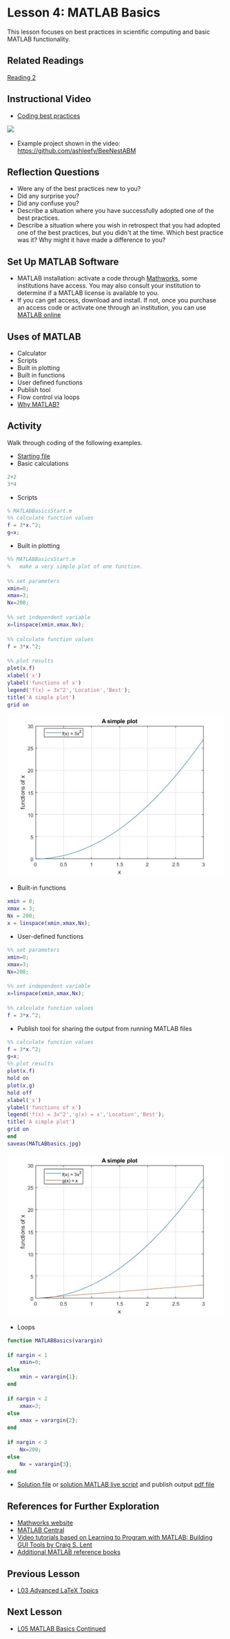 # **Lesson 4: MATLAB Basics**

This lesson focuses on best practices in scientific computing and basic MATLAB functionality. 

## **Related Readings**
[Reading 2](https://github.com/ashleefv/ApplNumComp/blob/master/RecommendedReading.md#reading-2)

 
## **Instructional Video**
* [Coding best practices](https://www.youtube.com/watch?v=ThDNl4m7GsI&feature=emb_title&ab_channel=AshleeN.FordVersypt)

[![](http://img.youtube.com/vi/ThDNl4m7GsI/0.jpg)](http://www.youtube.com/watch?v=ThDNl4m7GsI "Coding best practices")
* Example project shown in the video: https://github.com/ashleefv/BeeNestABM

## **Reflection Questions**
* Were any of the best practices new to you?
* Did any surprise you?
* Did any confuse you?
* Describe a situation where you have successfully adopted one of the best practices.
* Describe a situation where you wish in retrospect that you had adopted one of the best practices, but you didn't at the time. Which best practice was it? Why might it have made a difference to you?

## **Set Up MATLAB Software**
* MATLAB installation: activate a code through [Mathworks](https://www.mathworks.com/academia.html), some institutions have access. You may also consult your institution to determine if a MATLAB license is available to you. 
* If you can get access, download and install. If not, once you purchase an access code or activate one through an institution, you can use [MATLAB online](https://matlab.mathworks.com/)  

## **Uses of MATLAB**
  * Calculator
  * Scripts
  * Built in plotting
  * Built in functions
  * User defined functions
  * Publish tool
  * Flow control via loops
  * [Why MATLAB?](https://www.mathworks.com/products/matlab/why-matlab.html)

## **Activity**
Walk through coding of the following examples.
* [Starting file](/CHEclassFa20/In%20Class%20Problem%20Activities/MATLAB/MATLABBasicsStart.m)
* Basic calculations
```MATLAB
2+2
3*4
```
* Scripts
```MATLAB
% MATLABBasicsStart.m
%% calculate function values
f = 3*x.^2;
g=x;
```
* Built in plotting
```MATLAB
%% MATLABBasicsStart.m
%   make a very simple plot of one function.

%% set parameters
xmin=0;
xmax=3;
Nx=200;

%% set independent variable
x=linspace(xmin,xmax,Nx);

%% calculate function values
f = 3*x.^2;

%% plot results
plot(x,f)
xlabel('x')
ylabel('functions of x')
legend('f(x) = 3x^2','Location','Best');
title('A simple plot')
grid on
```
![Expected Graph](Lesson_images/L4.1.jpg)

* Built-in functions
```MATLAB
xmin = 0; 
xmax = 3;
Nx = 200;
x = linspace(xmin,xmax,Nx);
```
* User-defined functions
```MATLAB
%% set parameters
xmin=0;
xmax=3;
Nx=200;

%% set independent variable
x=linspace(xmin,xmax,Nx);

%% calculate function values
f = 3*x.^2;
```
* Publish tool for sharing the output from running MATLAB files
```MATLAB
%% calculate function values
f = 3*x.^2;
g=x;
%% plot results
plot(x,f)
hold on
plot(x,g)
hold off
xlabel('x')
ylabel('functions of x')
legend('f(x) = 3x^2','g(x) = x','Location','Best');
title('A simple plot')
grid on
end
saveas(MATLABbasics.jpg)
```
![Expected Graph](Lesson_images/L4.2.jpg)
* Loops
```MATLAB
function MATLABBasics(varargin)

if nargin < 1
    xmin=0;
else 
    xmin = varargin{1};
end

if nargin < 2
    xmax=3; 
else 
    xmax = varargin{2};
end

if nargin < 3
    Nx=200;
else 
    Nx = varargin{3};
end
``` 
* [Solution file](/CHEclassFa20/In%20Class%20Problem%20Solutions/MATLAB/MATLABBasics.m) or [solution MATLAB live script](https://github.com/ashleefv/ApplNumComp/blob/master/CHEclassFa20/In%20Class%20Problem%20Solutions/MATLAB/MATLABBasics.mlx) and publish output [pdf file](https://github.com/ashleefv/ApplNumComp/blob/master/CHEclassFa20/In%20Class%20Problem%20Solutions/MATLAB/MATLABBasicsSoln.pdf)

## **References for Further Exploration**
* [Mathworks website](https://www.mathworks.com/help/matlab/)
* [MATLAB Central](https://www.mathworks.com/matlabcentral/)
* [Video tutorials based on Learning to Program with MATLAB: Building GUI Tools by Craig S. Lent](http://learningmatlab.com/videos/index.html)
* [Additional MATLAB reference books](https://github.com/ashleefv/ApplNumComp/blob/master/RecommendedReading.md#matlab-reference-books)

## **Previous Lesson**
 * [L03 Advanced LaTeX Topics](/L03%20Advanced%20LaTeX%20Topics.md)
## **Next Lesson**
 * [L05 MATLAB Basics Continued](/L05%20MATLAB%20Basics%20Cont.md)

